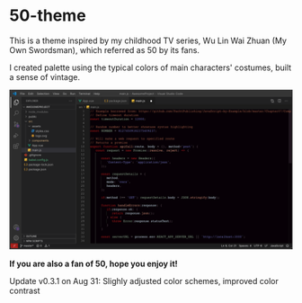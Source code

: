 # 50-theme

This is a theme inspired by my childhood TV series, Wu Lin Wai Zhuan (My Own Swordsman), which referred as 50 by its fans.

I created palette using the typical colors of main characters' costumes, built a sense of vintage.

![Theme preview](preview.3.1.png)

**If you are also a fan of 50, hope you enjoy it!**

Update v0.3.1 on Aug 31:
Slighly adjusted color schemes, improved color contrast

